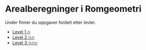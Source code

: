 # Arealberegninger i Romgeometri

Under finner du oppgaver fordelt etter levler. 

* [Level 1 🔥](./arealberegninger_level1.ipynb)
* [Level 2 🔥🔥](./arealberegninger_level2.ipynb)
* [Level 3 🔥🔥🔥](./arealberegninger_level3.ipynb)